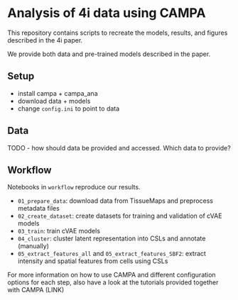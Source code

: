 # Analysis of 4i data using CAMPA
This repository contains scripts to recreate the models, results, and figures described in the 4i paper.

We provide both data and pre-trained models described in the paper. 

## Setup
- install campa + campa_ana
- download data + models
- change `config.ini` to point to data

## Data
TODO - how should data be provided and accessed. Which data to provide?

## Workflow
Notebooks in `workflow` reproduce our results. 
- `01_prepare_data`: download data from TissueMaps and preprocess metadata files
- `02_create_dataset`: create datasets for training and validation of cVAE models
- `03_train`: train cVAE models
- `04_cluster`: cluster latent representation into CSLs and annotate (manually)
- `05_extract_features_all` and `05_extract_features_SBF2`: extract intensity and spatial features from cells using CSLs

For more information on how to use CAMPA and different configuration options for each step, also have a look at the tutorials provided together with CAMPA (LINK)